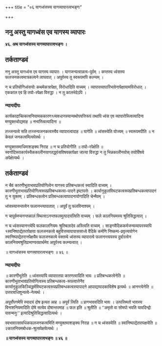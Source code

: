 +++
title = "०६ यागध्वंसस्य यागव्यापारत्वभङ्गः"

+++


## ननु अस्तु यागध्वंस एव यागस्य व्यापारः

**४६. अथ यागध्वंसस्य यागव्यापारत्वभङ्गः ।**

## **तर्कताण्डवं**

ननु अस्तु यागध्वंस एव यागस्य व्यापारः । यागजन्यत्वान्नत्व-पूर्वम् । कप्तस्य ध्वंसस्य फलजनकत्वमात्रकल्पने लाघवात् । अपूर्वस्य तु स्वरूपमपि कल्प्यम् ।

न च प्रतियोगिध्वंसयोः कथमेकत्रापेक्षा, विरोधादिति वाच्यम् । व्यापारव्यापारिभावेनापेक्षायामविरोधात् । एककाल एव हि तयो-रपेक्षा विरुद्धा । न तु कालभेदेऽपि ।

### **न्यायदीपः**

कार्यकादाचित्कत्वनियामककारण१व्यवधानस्यान्यथोपपत्तिरूपं तथापि ध्वंस एव व्यापारोस्त्वित्यादिना मण्युक्तचोद्यमाह ॥ नन्वस्त्वित्यादिना ॥

तज्जन्यत्वे सति तज्जन्यजनकत्वस्यैव व्यापारत्वादाह ॥ यागेति ॥ ध्वंसस्येति योज्यम् ॥ स्वरूपमपीति ॥ न केवलं जनकत्वमित्यपेरर्थः ।

मण्युक्तसमाधिमाशङ्क्य निराह ॥ न च प्रतियोगीति ॥ तयो-रपेक्षेति ॥ स्वर्गादिरूपकार्यस्यैककालीनयागतद्ध्वंसविषयकापेक्षा जात्या विरुद्धा न तु भिन्नकालीनयोस् तयोर्विषये अपेक्षेत्यर्थः ।

## **तर्कताण्डवं**

न चैवं कारणीभूताभावप्रतियोगित्वेन यागस्य प्रतिबन्धकत्वं स्यादिति वाच्यम् । कारणीभूताभावप्रतियोगित्वरूपप्रतिबन्धकत्वा-पादने इष्टापत्तेः । कार्यानुकूलविघटकत्वरूपप्रतिबन्धकत्वापादनं तु न युक्तम् । प्रतिबन्धकत्वेन प्रतिबन्धकत्वापादनायोगादिति चेन्मैवम् ।

ध्वंसस्यानन्तत्वेन फलानन्त्यापातात् । अपूर्वं तु फलविनाश्यम् ।

न चापूर्वमप्यनन्तकालं स्थित्वाऽनन्तफलमुत्पादयत्विति वाच्यम् । फले कालनियमस्य श्रुतिसिद्धत्वात् ।

न च ध्वंसस्यानन्त्येपि फलकालनियमः श्रुतिबलादेव अस्त्विति वाच्यम् । साङ्गवैदिककर्मजन्यव्यापरस्यापि १स्वनिष्पाद्येतरापेक्षया फलजनकत्वे बहुवित्तव्ययायाससाध्ये वैदिके कर्मणि निष्कम्प-प्रवृत्त्ययोगेन स्वानिष्पाद्येतरानपेक्षयैव फलजनकत्वे वक्तव्ये ध्वंसस्य व्यापारत्वे फलानन्त्ययस्य दुर्वारत्वेन कालनियमश्रुतिप्रामाण्यरक्षार्थमेव अपूर्वस्य कल्प्यत्वात् ।

॥ यागध्वंसस्य यागव्यापारत्वभङ्गः ॥ ४६ ॥

### **न्यायदीपः**

॥ कारणीभूतेति ॥ ध्वंसस्यापि व्यापारतया कारणत्वादिति भावः ॥ प्रतिबन्धकत्वेनेति ॥ कारणीभूताभावप्रतियोगित्वस्य प्रतिबन्धकत्व-रूपत्वात्तेनैव कार्यानुकूलकिञ्चिद्धर्मविघटकत्वरूपप्रतिबन्धकत्वस्यापादने आपाद्यापादकाविशेष इत्यर्थः ॥ आनन्त्येनेति ॥ उत्तरावधिशून्यत्वे-नेत्यर्थः ।

अपूर्वोपगमेपि स्यादयं दोष इत्यत आह ॥ अपूर्वं त्विति ॥ प्रागभाववदिति भावः । उत्पत्तिमतो भावस्य विनाशनियमादिति दोषे सत्येव दोषान्तरमाह ॥ फल इति ॥ श्रुतीति ॥ ‘‘अमृतो वा सोमपो भवति यावदिन्द्रो यावन्मनुः’’ इत्यादिश्रुतिसिद्धत्वादित्यर्थः ।

स्वभावात्सावधिकफलजनकत्वमिति मण्युक्तमाशङ्क्य निराह ॥ न च ध्वंसस्येति ॥ स्वानिष्पाद्येतरापक्षयेति ॥ २कालनियमबोधक-श्रुत्यपेक्षयेत्यर्थः ।

**॥ यागध्वंसस्य यागव्यापारत्वभङ्गः ॥ ४६ ॥**

